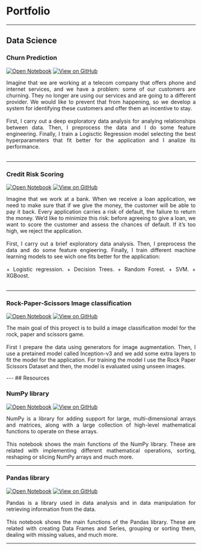 # Portfolio
---

## Data Science

### Churn Prediction

[![Open Notebook](https://img.shields.io/badge/Jupyter-Open_Notebook-blue?logo=Jupyter)](projects/churn_prediction_proyect.html)
[![View on GitHub](https://img.shields.io/badge/GitHub-View_on_GitHub-blue?logo=GitHub)](https://github.com/jorgealiaga36/machine-learning/blob/main/churn_prediction_proyect.ipynb)

<p align="justify">
Imagine that we are working at a telecom company that offers phone and internet services, and we have a problem: some of our customers are churning. They no longer are using our services and are going to a different provider. We would like to prevent that from happening, so we develop a system for identifying these customers and offer them an incentive to stay.
<br><br>
First, I carry out a deep exploratory data analysis for analying relationships between data. Then, I preprocess the data and I do some feature engineering. Finally, I train a Logisctic Regression model selecting the best hyperparameters that fit better for the application and I analize its performance.
<br><br>
</p>

---

### Credit Risk Scoring 

[![Open Notebook](https://img.shields.io/badge/Jupyter-Open_Notebook-blue?logo=Jupyter)](projects/credit_risk_scoring_proyect.html)
[![View on GitHub](https://img.shields.io/badge/GitHub-View_on_GitHub-blue?logo=GitHub)](https://github.com/jorgealiaga36/machine-learning/blob/main/credit_risk_scoring_proyect.ipynb)

<p align="justify">
Imagine that we work at a bank. When we receive a loan application, we need to make sure that if we give the money, the customer will be able to pay it back. Every application carries a risk of default, the failure to return the money. We’d like to minimize this risk: before agreeing to give a loan, we want to score the customer and assess the chances of default. If it’s too high, we reject the application.
 <br><br>
First, I carry out a brief exploratory data analysis. Then, I preprocess the data and do some feature engieering. Finally, I train different machine learning models to see wich one fits better for the application:
<br><br>
+ Logistic regression.
+ Decision Trees.
+ Random Forest.
+ SVM.
+ XGBoost.
<br><br>
</p>

---

### Rock-Paper-Scissors Image classification

[![Open Notebook](https://img.shields.io/badge/Jupyter-Open_Notebook-blue?logo=Jupyter)](projects/rock_scissors_paper_proyect.html)
[![View on GitHub](https://img.shields.io/badge/GitHub-View_on_GitHub-blue?logo=GitHub)](https://github.com/jorgealiaga36/machine-learning/blob/main/rock_scissors_paper_proyect.ipynb)

<p align="justify">
The main goal of this proyect is to build a image classification model for the rock, paper and scissors game. 
<br><br>
First I prepare the data using generators for image augmentation. Then, I use a pretained model called Inception-v3 and we add some extra layers to fit the model for the application. For training the model I use the Rock Paper Scissors Dataset and then, the model is evaluated using unseen images.
</p>
---
## Resources

### NumPy library

[![Open Notebook](https://img.shields.io/badge/Jupyter-Open_Notebook-blue?logo=Jupyter)](projects/numpy_summary.html)
[![View on GitHub](https://img.shields.io/badge/GitHub-View_on_GitHub-blue?logo=GitHub)](https://github.com/jorgealiaga36/machine-learning/blob/main/numpy_summary.ipynb)

<p align="justify">
NumPy is a library for adding support for large, multi-dimensional arrays and matrices, along with a large collection of high-level mathematical functions to operate on these arrays.
<br><br>
This notebook shows the main functions of the NumPy library. These are related with implementing different mathematical operations, sorting, reshaping or slicing NumPy arrays and much more.
</p>

---

### Pandas library

[![Open Notebook](https://img.shields.io/badge/Jupyter-Open_Notebook-blue?logo=Jupyter)](projects/pandas_summary.html)
[![View on GitHub](https://img.shields.io/badge/GitHub-View_on_GitHub-blue?logo=GitHub)](https://github.com/jorgealiaga36/machine-learning/blob/main/pandas_summary.ipynb)
 
<p align="justify">
Pandas is a library used in data analysis and in data manipulation for retrieving information from the data.
<br><br>
This notebook shows the main functions of the Pandas library. These are related with creating Data Frames and Series, grouping or sorting them, dealing with missing values, and much more.
</p>

---

